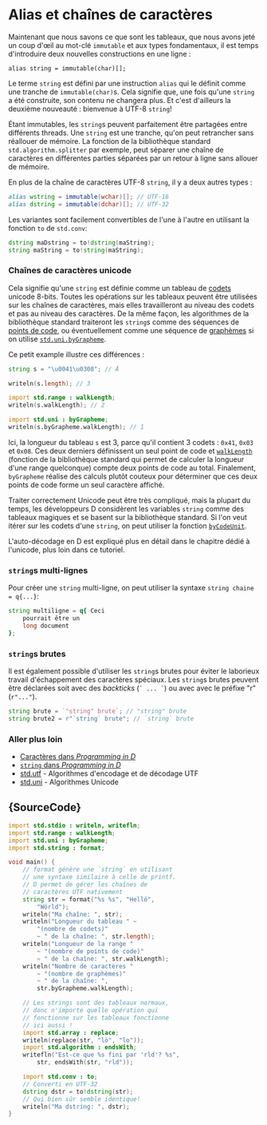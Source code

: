 # Alias et chaînes de caractères

Maintenant que nous savons ce que sont les tableaux, que nous avons jeté un coup d'œil au mot-clé `immutable` et aux types fondamentaux, il est temps d'introduire deux nouvelles constructions en une ligne :

    alias string = immutable(char)[];

Le terme `string` est défini par une instruction `alias` qui le définit comme une tranche de `immutable(char)`s. Cela signifie que, une fois qu'une `string` a été construite, son contenu ne changera plus. Et c'est d'ailleurs la deuxième nouveauté : bienvenue à UTF-8 `string`!

Étant immutables, les `string`s peuvent parfaitement être partagées entre différents threads. Une `string` est une tranche, qu'on peut retrancher sans réallouer de mémoire. La fonction de la bibliothèque standard `std.algorithm.splitter` par exemple, peut séparer une chaîne de caractères en différentes parties séparées par un retour à ligne sans allouer de mémoire.

En plus de la chaîne de caractères UTF-8 `string`, il y a deux autres types :

```d
alias wstring = immutable(wchar)[]; // UTF-16
alias dstring = immutable(dchar)[]; // UTF-32
```

Les variantes sont facilement convertibles de l'une à l'autre en utilisant la fonction `to` de `std.conv`:

```d
dstring maDstring = to!dstring(maString);
string maString = to!string(maString);
```

### Chaînes de caractères unicode

Cela signifie qu'une `string` est définie comme un tableau de [codets](http://unicode.org/glossary/#code_unit) unicode 8-bits. Toutes les opérations sur les tableaux peuvent être utilisées sur les chaînes de caractères, mais elles travailleront au niveau des codets et pas au niveau des caractères.
De la même façon, les algorithmes de la bibliothèque standard traiteront les `string`s comme des séquences de [points de code](http://unicode.org/glossary/#code_point), ou éventuellement comme une séquence de [graphèmes](http://unicode.org/glossary/#grapheme) si on utilise [`std.uni.byGrapheme`](https://dlang.org/library/std/uni/by_grapheme.html).

Ce petit example illustre ces différences :

```d
string s = "\u0041\u0308"; // Ä

writeln(s.length); // 3

import std.range : walkLength;
writeln(s.walkLength); // 2

import std.uni : byGrapheme;
writeln(s.byGrapheme.walkLength); // 1
```

Ici, la longueur du tableau `s` est 3, parce qu'il contient 3 codets : `0x41`, `0x03` et `0x08`. Ces deux derniers définissent un seul point de code et [`walkLength`](https://dlang.org/library/std/range/primitives/walk_length.html) (fonction de la bibliothèque standard qui permet de calculer la longueur d'une range quelconque) compte deux points de code au total. Finalement, `byGrapheme` réalise des calculs plutôt couteux pour déterminer que ces deux points de code forme un seul caractère affiché.

Traiter correctement Unicode peut être très compliqué, mais la plupart du temps, les développeurs D considèrent les variables `string` comme des tableaux magiques et se basent sur la bibliothèque standard. Si l'on veut itérer sur les codets d'une `string`, on peut utiliser la fonction [`byCodeUnit`](http://dlang.org/phobos/std_utf.html#.byCodeUnit).

L'auto-décodage en D est expliqué plus en détail dans le chapitre dédié à l'unicode, plus loin dans ce tutoriel.

### `string`s multi-lignes

Pour créer une `string` multi-ligne, on peut utiliser la syntaxe `string chaine = q{...}`:

```d
string multiligne = q{ Ceci
    pourrait être un
    long document
};
```

### `string`s brutes

Il est également possible d'utiliser les `string`s brutes pour éviter le laborieux travail d'échappement des caractères spéciaux. Les `string`s brutes peuvent être déclarées soit avec des *backticks* (`` ` ... ` ``) ou avec avec le préfixe "r" (`r"..."`).

```d
string brute = `"string" brute`; // "string" brute
string brute2 = r"`string` brute"; // `string` brute
```

### Aller plus loin

- [Caractères dans _Programming in D_](http://ddili.org/ders/d.en/characters.html)
- [`string` dans  _Programming in D_](http://ddili.org/ders/d.en/strings.html)
- [std.utf](http://dlang.org/phobos/std_utf.html) - Algorithmes d'encodage et de décodage UTF
- [std.uni](http://dlang.org/phobos/std_uni.html) - Algorithmes Unicode

## {SourceCode}

```d
import std.stdio : writeln, writefln;
import std.range : walkLength;
import std.uni : byGrapheme;
import std.string : format;

void main() {
    // format génère une `string` en utilisant
    // une syntaxe similaire à celle de printf.
    // D permet de gérer les chaînes de 
    // caractères UTF nativement
    string str = format("%s %s", "Hellö",
        "Wörld");
    writeln("Ma chaîne: ", str);
    writeln("Longueur du tableau " ~
        "(nombre de codets)"
        ~ " de la chaîne: ", str.length);
    writeln("Longueur de la range "
        ~ "(nombre de points de code)"
        ~ " de la chaîne: ", str.walkLength);
    writeln("Nombre de caractères " 
        ~ "(nombre de graphèmes)"
        ~ " de la chaîne: ",
        str.byGrapheme.walkLength);

    // Les strings sont des tableaux normaux, 
    // donc n'importe quelle opération qui 
    // fonctionne sur les tableaux fonctionne 
    // ici aussi !
    import std.array : replace;
    writeln(replace(str, "lö", "lo"));
    import std.algorithm : endsWith;
    writefln("Est-ce que %s fini par 'rld'? %s",
        str, endsWith(str, "rld"));

    import std.conv : to;
    // Converti en UTF-32
    dstring dstr = to!dstring(str);
    // Qui bien sûr semble identique!
    writeln("Ma dstring: ", dstr);
}
```
